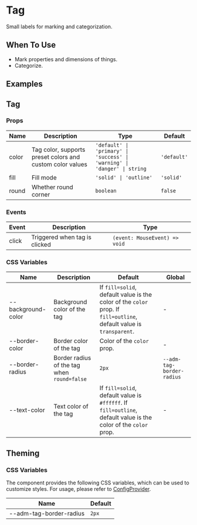 # Tag

Small labels for marking and categorization.

## When To Use

- Mark properties and dimensions of things.
- Categorize.

## Examples

<CodeDemo title="Basic Usage" src="./tag/demos/demo1.vue" />

## Tag

### Props

| Name | Description | Type | Default |
| --- | --- | --- | --- |
| color | Tag color, supports preset colors and custom color values | `'default' \| 'primary' \| 'success' \| 'warning' \| 'danger' \| string` | `'default'` |
| fill | Fill mode | `'solid' \| 'outline'` | `'solid'` |
| round | Whether round corner | `boolean` | `false` |

### Events

| Event | Description | Type |
| --- | --- | --- |
| click | Triggered when tag is clicked | `(event: MouseEvent) => void` |

### CSS Variables

| Name | Description | Default | Global |
| --- | --- | --- | --- |
| --background-color | Background color of the tag | If `fill=solid`, default value is the color of the `color` prop. If `fill=outline`, default value is `transparent`. | - |
| --border-color | Border color of the tag | Color of the `color` prop. | - |
| --border-radius | Border radius of the tag when `round=false` | `2px` | `--adm-tag-border-radius` |
| --text-color | Text color of the tag | If `fill=solid`, default value is `#ffffff`. If `fill=outline`, default value is the color of the `color` prop. | - |

## Theming

### CSS Variables

The component provides the following CSS variables, which can be used to customize styles. For usage, please refer to [ConfigProvider](/en/components/config-provider).

| Name | Default |
| --- | --- |
| --adm-tag-border-radius | `2px` |